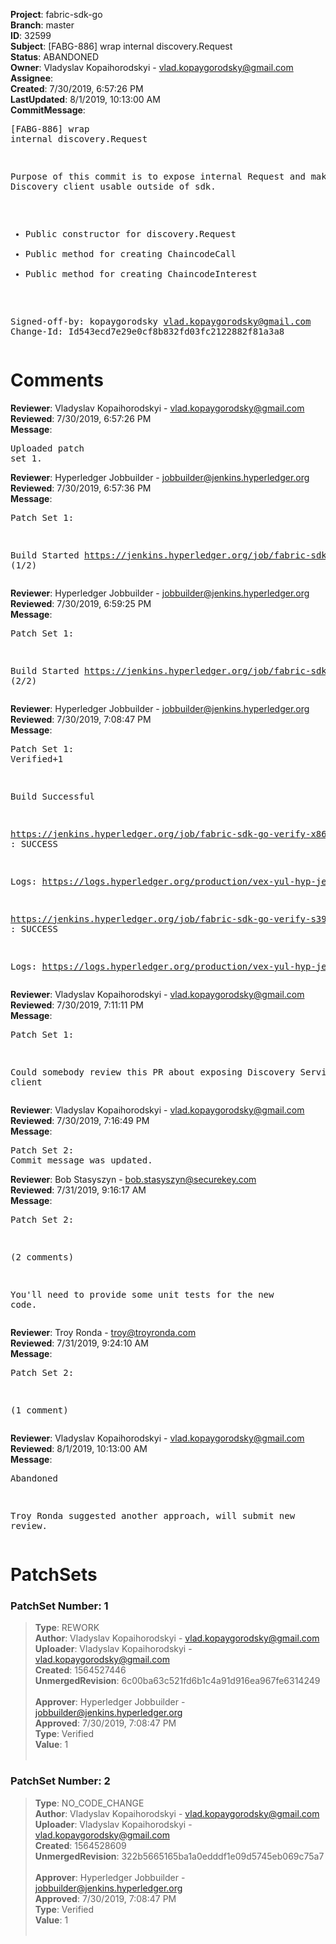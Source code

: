 <strong>Project</strong>: fabric-sdk-go<br><strong>Branch</strong>: master<br><strong>ID</strong>: 32599<br><strong>Subject</strong>: [FABG-886] wrap internal discovery.Request<br><strong>Status</strong>: ABANDONED<br><strong>Owner</strong>: Vladyslav Kopaihorodskyi - vlad.kopaygorodsky@gmail.com<br><strong>Assignee</strong>:<br><strong>Created</strong>: 7/30/2019, 6:57:26 PM<br><strong>LastUpdated</strong>: 8/1/2019, 10:13:00 AM<br><strong>CommitMessage</strong>:<br><pre>[FABG-886] wrap internal discovery.Request

Purpose of this commit is to expose internal Request
and make Service Discovery client usable outside of sdk.
 - Public constructor for discovery.Request
 - Public method for creating ChaincodeCall
 - Public method for creating ChaincodeInterest

Signed-off-by: kopaygorodsky <vlad.kopaygorodsky@gmail.com>
Change-Id: Id543ecd7e29e0cf8b832fd03fc2122882f81a3a8
</pre><h1>Comments</h1><strong>Reviewer</strong>: Vladyslav Kopaihorodskyi - vlad.kopaygorodsky@gmail.com<br><strong>Reviewed</strong>: 7/30/2019, 6:57:26 PM<br><strong>Message</strong>: <pre>Uploaded patch set 1.</pre><strong>Reviewer</strong>: Hyperledger Jobbuilder - jobbuilder@jenkins.hyperledger.org<br><strong>Reviewed</strong>: 7/30/2019, 6:57:36 PM<br><strong>Message</strong>: <pre>Patch Set 1:

Build Started https://jenkins.hyperledger.org/job/fabric-sdk-go-verify-s390x/235/ (1/2)</pre><strong>Reviewer</strong>: Hyperledger Jobbuilder - jobbuilder@jenkins.hyperledger.org<br><strong>Reviewed</strong>: 7/30/2019, 6:59:25 PM<br><strong>Message</strong>: <pre>Patch Set 1:

Build Started https://jenkins.hyperledger.org/job/fabric-sdk-go-verify-x86_64/167/ (2/2)</pre><strong>Reviewer</strong>: Hyperledger Jobbuilder - jobbuilder@jenkins.hyperledger.org<br><strong>Reviewed</strong>: 7/30/2019, 7:08:47 PM<br><strong>Message</strong>: <pre>Patch Set 1: Verified+1

Build Successful 

https://jenkins.hyperledger.org/job/fabric-sdk-go-verify-x86_64/167/ : SUCCESS

Logs: https://logs.hyperledger.org/production/vex-yul-hyp-jenkins-3/fabric-sdk-go-verify-x86_64/167

https://jenkins.hyperledger.org/job/fabric-sdk-go-verify-s390x/235/ : SUCCESS

Logs: https://logs.hyperledger.org/production/vex-yul-hyp-jenkins-3/fabric-sdk-go-verify-s390x/235</pre><strong>Reviewer</strong>: Vladyslav Kopaihorodskyi - vlad.kopaygorodsky@gmail.com<br><strong>Reviewed</strong>: 7/30/2019, 7:11:11 PM<br><strong>Message</strong>: <pre>Patch Set 1:

Could somebody review this PR about exposing Discovery Service client</pre><strong>Reviewer</strong>: Vladyslav Kopaihorodskyi - vlad.kopaygorodsky@gmail.com<br><strong>Reviewed</strong>: 7/30/2019, 7:16:49 PM<br><strong>Message</strong>: <pre>Patch Set 2: Commit message was updated.</pre><strong>Reviewer</strong>: Bob Stasyszyn - bob.stasyszyn@securekey.com<br><strong>Reviewed</strong>: 7/31/2019, 9:16:17 AM<br><strong>Message</strong>: <pre>Patch Set 2:

(2 comments)

You'll need to provide some unit tests for the new code.</pre><strong>Reviewer</strong>: Troy Ronda - troy@troyronda.com<br><strong>Reviewed</strong>: 7/31/2019, 9:24:10 AM<br><strong>Message</strong>: <pre>Patch Set 2:

(1 comment)</pre><strong>Reviewer</strong>: Vladyslav Kopaihorodskyi - vlad.kopaygorodsky@gmail.com<br><strong>Reviewed</strong>: 8/1/2019, 10:13:00 AM<br><strong>Message</strong>: <pre>Abandoned

Troy Ronda suggested another approach, will submit new review.</pre><h1>PatchSets</h1><h3>PatchSet Number: 1</h3><blockquote><strong>Type</strong>: REWORK<br><strong>Author</strong>: Vladyslav Kopaihorodskyi - vlad.kopaygorodsky@gmail.com<br><strong>Uploader</strong>: Vladyslav Kopaihorodskyi - vlad.kopaygorodsky@gmail.com<br><strong>Created</strong>: 1564527446<br><strong>UnmergedRevision</strong>: 6c00ba63c521fd6b1c4a91d916ea967fe6314249<br><br><strong>Approver</strong>: Hyperledger Jobbuilder - jobbuilder@jenkins.hyperledger.org<br><strong>Approved</strong>: 7/30/2019, 7:08:47 PM<br><strong>Type</strong>: Verified<br><strong>Value</strong>: 1<br><br></blockquote><h3>PatchSet Number: 2</h3><blockquote><strong>Type</strong>: NO_CODE_CHANGE<br><strong>Author</strong>: Vladyslav Kopaihorodskyi - vlad.kopaygorodsky@gmail.com<br><strong>Uploader</strong>: Vladyslav Kopaihorodskyi - vlad.kopaygorodsky@gmail.com<br><strong>Created</strong>: 1564528609<br><strong>UnmergedRevision</strong>: 322b5665165ba1a0edddf1e09d5745eb069c75a7<br><br><strong>Approver</strong>: Hyperledger Jobbuilder - jobbuilder@jenkins.hyperledger.org<br><strong>Approved</strong>: 7/30/2019, 7:08:47 PM<br><strong>Type</strong>: Verified<br><strong>Value</strong>: 1<br><br></blockquote>